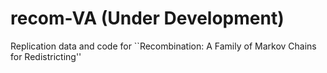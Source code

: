 # recom-VA (Under Development)
Replication data and code for ``Recombination:  A Family of Markov Chains for Redistricting''
